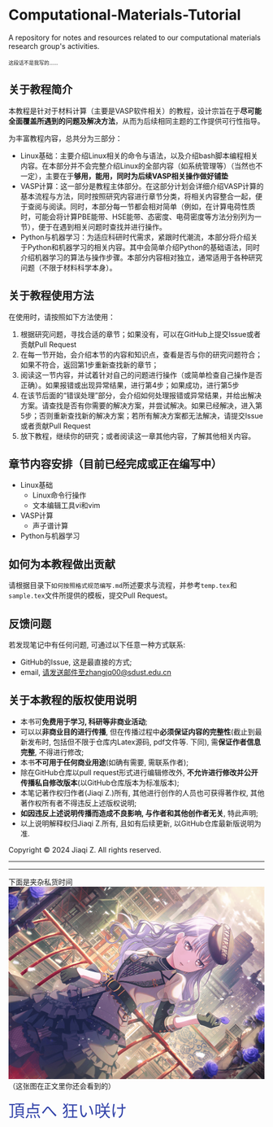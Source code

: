 # Computational-Materials-Tutorial
A repository for notes and resources related to our computational materials research group's activities.

<font size=1>这段话不是我写的……</font>

## 关于教程简介

本教程是针对于材料计算（主要是VASP软件相关）的教程，设计宗旨在于**尽可能全面覆盖所遇到的问题及解决方法**，从而为后续相同主题的工作提供可行性指导。

为丰富教程内容，总共分为三部分：

- Linux基础：主要介绍Linux相关的命令与语法，以及介绍bash脚本编程相关内容。在本部分并不会完整介绍Linux的全部内容（如系统管理等）（当然也不一定），主要在于**够用，能用，同时为后续VASP相关操作做好铺垫**
- VASP计算：这一部分是教程主体部分。在这部分计划会详细介绍VASP计算的基本流程与方法，同时按照研究内容进行章节分类，将相关内容整合一起，便于查阅与阅读。同时，本部分每一节都会相对简单（例如，在计算电荷性质时，可能会将计算PBE能带、HSE能带、态密度、电荷密度等方法分别列为一节），便于在遇到相关问题时查找并进行操作。
- Python与机器学习：为适应科研时代需求，紧跟时代潮流，本部分将介绍关于Python和机器学习的相关内容。其中会简单介绍Python的基础语法，同时介绍机器学习的算法与操作步骤。本部分内容相对独立，通常适用于各种研究问题（不限于材料科学本身）。

## 关于教程使用方法

在使用时，请按照如下方法使用：

1. 根据研究问题，寻找合适的章节；如果没有，可以在GitHub上提交Issue或者贡献Pull Request
2. 在每一节开始，会介绍本节的内容和知识点，查看是否与你的研究问题符合；如果不符合，返回第1步重新查找新的章节；
3. 阅读这一节内容，并试着针对自己的问题进行操作（或简单检查自己操作是否正确）。如果报错或出现异常结果，进行第4步；如果成功，进行第5步
4. 在该节后面的“错误处理”部分，会介绍如何处理报错或异常结果，并给出解决方案。请查找是否有你需要的解决方案，并尝试解决。如果已经解决，进入第5步；否则重新查找新的解决方案；若所有解决方案都无法解决，请提交Issue或者贡献Pull Request
5. 放下教程，继续你的研究；或者阅读这一章其他内容，了解其他相关内容。

## 章节内容安排（目前已经完成或正在编写中）

- Linux基础
  - Linux命令行操作
  - 文本编辑工具vi和vim
- VASP计算
  - 声子谱计算
- Python与机器学习

## 如何为本教程做出贡献

请根据目录下`如何按照格式规范编写.md`所述要求与流程，并参考`temp.tex`和`sample.tex`文件所提供的模板，提交Pull Request。

## 反馈问题
若发现笔记中有任何问题, 可通过以下任意一种方式联系:
- GitHub的Issue, 这是最直接的方式;
- email, 请发送邮件至zhangjq00@sdust.edu.cn

## 关于本教程的版权使用说明

- 本书可**免费用于学习, 科研等非商业活动**;
- 可以以**非商业目的进行传播**, 但在传播过程中**必须保证内容的完整性**(截止到最新发布时, 包括但不限于仓库内Latex源码, pdf文件等. 下同), 需**保证作者信息完整**, 不得进行修改;
- 本书**不可用于任何商业用途**(如确有需要, 需联系作者);
- 除在GitHub仓库以pull request形式进行编辑修改外, **不允许进行修改并公开传播私自修改版本**(以GitHub仓库版本为标准版本);
- 本笔记著作权归作者(Jiaqi Z.)所有, 其他进行创作的人员也可获得著作权, 其他著作权所有者不得违反上述版权说明;
- **如因违反上述说明传播而造成不良影响, 与作者和其他创作者无关**, 特此声明;
- 以上说明解释权归Jiaqi Z.所有, 且如有后续更新, 以GitHub仓库最新版说明为准.

Copyright © 2024 Jiaqi Z. All rights reserved.

---------
---------
下面是夹杂私货时间
![alt text](fig.png)
（这张图在正文里你还会看到的）

<font size=6 color=3344AA>頂点へ 狂い咲け</font>